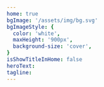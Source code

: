 ```yaml
---
home: true
bgImage: '/assets/img/bg.svg'
bgImageStyle: {
  color: 'white',
  maxHeight: '900px',
  background-size: 'cover',
}
isShowTitleInHome: false
heroText:  
tagline:  
---
```


<Bubble random :speed="10" :timer="1500" />
<Artillery />
